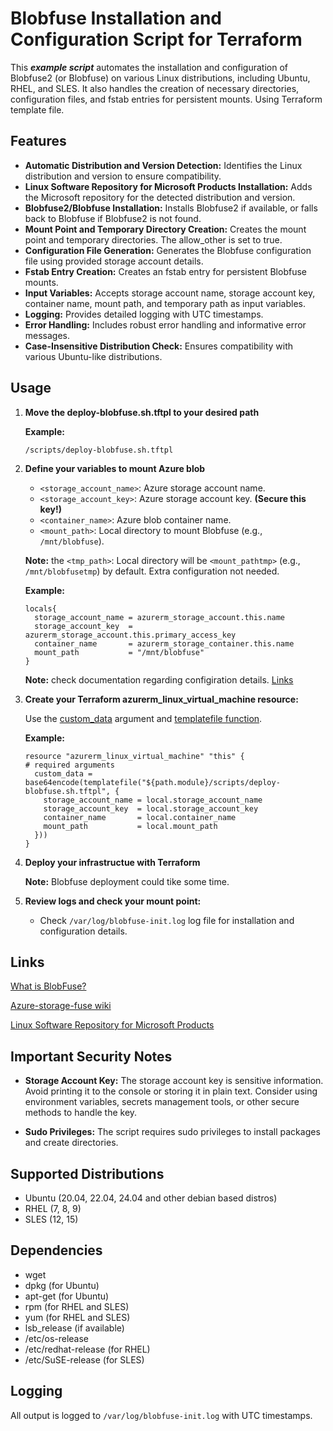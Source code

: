 # Blobfuse Installation and Configuration Script for Terraform

This ***example script*** automates the installation and configuration of Blobfuse2 (or Blobfuse) on various Linux distributions, including Ubuntu, RHEL, and SLES. It also handles the creation of necessary directories, configuration files, and fstab entries for persistent mounts. Using Terraform template file.

## Features

* **Automatic Distribution and Version Detection:** Identifies the Linux distribution and version to ensure compatibility.
* **Linux Software Repository for Microsoft Products Installation:** Adds the Microsoft repository for the detected distribution and version.
* **Blobfuse2/Blobfuse Installation:** Installs Blobfuse2 if available, or falls back to Blobfuse if Blobfuse2 is not found.
* **Mount Point and Temporary Directory Creation:** Creates the mount point and temporary directories. The allow_other is set to true.
* **Configuration File Generation:** Generates the Blobfuse configuration file using provided storage account details.
* **Fstab Entry Creation:** Creates an fstab entry for persistent Blobfuse mounts.
* **Input Variables:** Accepts storage account name, storage account key, container name, mount path, and temporary path as input variables.
* **Logging:** Provides detailed logging with UTC timestamps.
* **Error Handling:** Includes robust error handling and informative error messages.
* **Case-Insensitive Distribution Check:** Ensures compatibility with various Ubuntu-like distributions.

## Usage

1. **Move the deploy-blobfuse.sh.tftpl to your desired path**

    **Example:**

    ```text
    /scripts/deploy-blobfuse.sh.tftpl
    ```

2. **Define your variables to mount Azure blob**

    * `<storage_account_name>`: Azure storage account name.
    * `<storage_account_key>`: Azure storage account key. **(Secure this key!)**
    * `<container_name>`: Azure blob container name.
    * `<mount_path>`: Local directory to mount Blobfuse (e.g., `/mnt/blobfuse`).

    **Note:** the `<tmp_path>`: Local directory will be `<mount_pathtmp>` (e.g., `/mnt/blobfusetmp`) by default. Extra configuration not needed.

    **Example:**

    ```Terrafrom
    locals{
      storage_account_name = azurerm_storage_account.this.name
      storage_account_key  = azurerm_storage_account.this.primary_access_key
      container_name       = azurerm_storage_container.this.name
      mount_path           = "/mnt/blobfuse"
    }
    ```

    **Note:** check documentation regarding configiration details. [Links](#links)

3. **Create your Terraform azurerm_linux_virtual_machine resource:**

    Use the [custom_data](https://registry.terraform.io/providers/hashicorp/azurerm/latest/docs/resources/linux_virtual_machine#custom_data-1) argument and [templatefile function](https://developer.hashicorp.com/terraform/language/functions/templatefile).

    **Example:**

    ```Terrafrom
    resource "azurerm_linux_virtual_machine" "this" {
    # required arguments
      custom_data = base64encode(templatefile("${path.module}/scripts/deploy-blobfuse.sh.tftpl", {
        storage_account_name = local.storage_account_name
        storage_account_key  = local.storage_account_key
        container_name       = local.container_name
        mount_path           = local.mount_path
      }))
    }
    ```

4. **Deploy your infrastructue with Terraform**

   **Note:** Blobfuse deployment could tike some time.

5. **Review logs and check your mount point:**
    * Check `/var/log/blobfuse-init.log` log file for installation and configuration details.

## Links

[What is BlobFuse?](https://learn.microsoft.com/en-us/azure/storage/blobs/blobfuse2-what-is)

[Azure-storage-fuse wiki](https://github.com/Azure/azure-storage-fuse/wiki)

[Linux Software Repository for Microsoft Products](https://learn.microsoft.com/en-us/linux/packages)

## Important Security Notes

* **Storage Account Key:** The storage account key is sensitive information. Avoid printing it to the console or storing it in plain text. Consider using environment variables, secrets management tools, or other secure methods to handle the key.

* **Sudo Privileges:** The script requires sudo privileges to install packages and create directories.

## Supported Distributions

* Ubuntu (20.04, 22.04, 24.04 and other debian based distros)
* RHEL (7, 8, 9)
* SLES (12, 15)

## Dependencies

* wget
* dpkg (for Ubuntu)
* apt-get (for Ubuntu)
* rpm (for RHEL and SLES)
* yum (for RHEL and SLES)
* lsb_release (if available)
* /etc/os-release
* /etc/redhat-release (for RHEL)
* /etc/SuSE-release (for SLES)

## Logging

All output is logged to `/var/log/blobfuse-init.log` with UTC timestamps.
